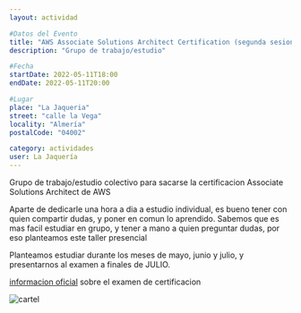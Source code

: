 ```yaml
---
layout: actividad

#Datos del Evento
title: "AWS Associate Solutions Architect Certification (segunda sesion)"
description: "Grupo de trabajo/estudio"

#Fecha
startDate: 2022-05-11T18:00
endDate: 2022-05-11T20:00

#Lugar
place: "La Jaqueria"
street: "calle la Vega"
locality: "Almería"
postalCode: "04002"

category: actividades
user: La Jaquería
---
```


Grupo de trabajo/estudio colectivo para sacarse la certificacion Associate Solutions Architect de AWS

Aparte de dedicarle una hora a dia a estudio individual, es bueno tener con quien compartir dudas, y poner en comun lo aprendido.
Sabemos que es mas facil estudiar en grupo, y tener a mano a quien preguntar dudas, por eso planteamos este taller presencial

Planteamos estudiar durante los meses de mayo, junio y julio, y presentarnos al examen a finales de JULIO.

[informacion oficial](https://aws.amazon.com/certification/certified-solutions-architect-associate/) sobre el examen de certificacion

![cartel](https://lajaqueria.org/recursos/varios/jaqueria_aws_poster.jpg)

